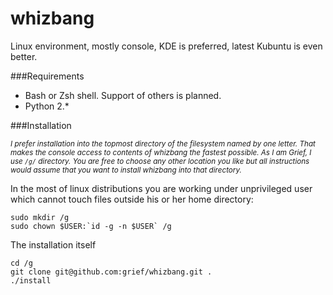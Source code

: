 whizbang
========

Linux environment, mostly console, KDE is preferred, latest Kubuntu is even better.

###Requirements
* Bash or Zsh shell. Support of others is planned.
* Python 2.*


###Installation

*<sup>I prefer installation into the topmost directory of the filesystem named by one letter. That makes the console access to contents of whizbang the fastest possible. As I am Grief, I use `/g/` directory. You are free to choose any other location you like but all instructions would assume that you want to install whizbang into that directory.</sup>*

In the most of linux distributions you are working under unprivileged user which cannot touch files outside his or her home directory:

    sudo mkdir /g
    sudo chown $USER:`id -g -n $USER` /g

The installation itself

    cd /g
    git clone git@github.com:grief/whizbang.git .
    ./install

